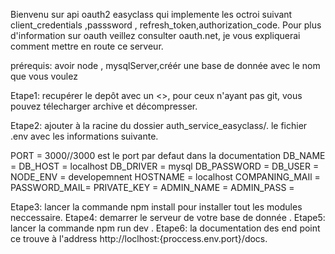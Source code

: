 Bienvenu sur api oauth2 easyclass qui implemente les octroi suivant
client_credentials ,passsword , refresh_token,authorization_code.
Pour plus d'information sur oauth veillez consulter oauth.net, je vous
expliquerai comment mettre en route ce serveur.

prérequis: avoir node , mysqlServer,créér une base de donnée avec le nom que vous voulez

Etape1: recupérer le depôt avec un <<git pull>>, pour ceux n'ayant pas git,
vous pouvez télecharger archive et décompresser.

Etape2: ajouter à la racine du dossier auth_service_easyclass/. le fichier  .env
avec les informations suivante.

PORT = 3000//3000 est le port par defaut dans la documentation
DB_NAME = 
DB_HOST = localhost
DB_DRIVER = mysql
DB_PASSWORD = 
DB_USER = 
NODE_ENV = developemnent
HOSTNAME = localhost
COMPANING_MAIl = 
PASSWORD_MAIL= 
PRIVATE_KEY = 
ADMIN_NAME = 
ADMIN_PASS = 

Etape3: lancer la commande npm install pour installer tout les modules neccessaire.
Etape4: demarrer le serveur de votre base de donnée .
Etape5: lancer la commande npm run dev .
Etape6: la documentation des end point ce trouve à l'address http://loclhost:{proccess.env.port}/docs.